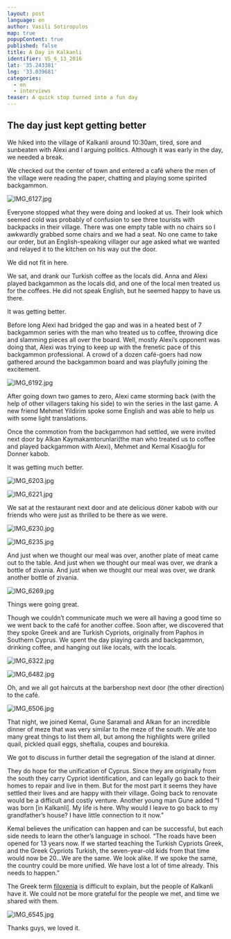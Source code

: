 ```yaml
---
layout: post
language: en
author: Vasili Sotiropulos
map: true
popupContent: true
published: false
title: A Day in Kalkanli
identifier: VS_6_13_2016
lat: '35.243381'
lng: '33.039681'
categories:
  - en
  - interviews
teaser: A quick stop turned into a fun day
---
```

## The day just kept getting better


We hiked into the village of Kalkanli around 10:30am, tired, sore and sunbeaten with Alexi and I arguing politics. Although it was early in the day, we needed a break.

We checked out the center of town and entered a café where the men of the village were reading the paper, chatting and playing some spirited backgammon. 

![IMG_6127.jpg]({{site.baseurl}}/media/IMG_6127.jpg)

Everyone stopped what they were doing and looked at us. Their look which seemed cold was probably of confusion to see three tourists with backpacks in their village. There was one empty table with no chairs so I awkwardly grabbed some chairs and we had a seat. No one came to take our order, but an English-speaking villager our age asked what we wanted and relayed it to the kitchen on his way out the door. 

We did not fit in here. 

We sat, and drank our Turkish coffee as the locals did. Anna and Alexi played backgammon as the locals did, and one of the local men treated us for the coffees. He did not speak English, but he seemed happy to have us there. 

It was getting better. 

Before long Alexi had bridged the gap and was in a heated best of 7 backgammon series with the man who treated us to coffee, throwing dice and slamming pieces all over the board. Well, mostly Alexi’s opponent was doing that, Alexi was trying to keep up with the frenetic pace of this backgammon professional. A crowd of a dozen café-goers had now gathered around the backgammon board and was playfully joining the excitement. 

![IMG_6192.jpg]({{site.baseurl}}/media/IMG_6192.jpg)

After going down two games to zero, Alexi came storming back (with the help of other villagers taking his side) to win the series in the last game.  A new friend Mehmet Yildirim spoke some English and was able to help us with some light translations. 

Once the commotion from the backgammon had settled, we were invited next door by Alkan Kaymakamtorunlari(the man who treated us to coffee and played backgammon with Alexi), Mehmet and Kemal Kisaoğlu for Donner kabob. 

It was getting much better. 

![IMG_6203.jpg]({{site.baseurl}}/media/IMG_6203.jpg)

![IMG_6221.jpg]({{site.baseurl}}/media/IMG_6221.jpg)

We sat at the restaurant next door and ate delicious döner kabob with our friends who were just as thrilled to be there as we were. 

![IMG_6230.jpg]({{site.baseurl}}/media/IMG_6230.jpg)

![IMG_6235.jpg]({{site.baseurl}}/media/IMG_6235.jpg)

And just when we thought our meal was over, another plate of meat came out to the table. And just when we thought our meal was over, we drank a bottle of zivania. And just when we thought our meal was over, we drank another bottle of zivania. 

![IMG_6269.jpg]({{site.baseurl}}/media/IMG_6269.jpg)

Things were going great. 

Though we couldn’t communicate much we were all having a good time so we went back to the café for another coffee. Soon after, we discovered that they spoke Greek and are Turkish Cypriots, originally from Paphos in Southern Cyprus. We spent the day playing cards and backgammon, drinking coffee, and hanging out like locals, with the locals. 

![IMG_6322.jpg]({{site.baseurl}}/media/IMG_6322.jpg)

![IMG_6482.jpg]({{site.baseurl}}/media/IMG_6482.jpg)

Oh, and we all got haircuts at the barbershop next door (the other direction) to the café. 

![IMG_6506.jpg]({{site.baseurl}}/media/IMG_6506.jpg)

That night, we joined Kemal, Gune Saramali and Alkan for an incredible dinner of meze that was very similar to the meze of the south. We ate too many great things to list them all, but among the highlights were grilled quail, pickled quail eggs, sheftalia, coupes and bourekia.  

We got to discuss in further detail the segregation of the island at dinner. 

They do hope for the unification of Cyprus. Since they are originally from the south they carry Cypriot identification, and can legally go back to their homes to repair and live in them. But for the most part it seems they have settled their lives and are happy with their village. Going back to renovate would be a difficult and costly venture. Another young man Gune added “I was born [in Kalkanli]. My life is here. Why would I leave to go back to my grandfather’s house? I have little connection to it now.”

Kemal believes the unification can happen and can be successful, but each side needs to learn the other’s language in school. “The roads have been opened for 13 years now. If we started teaching the Turkish Cypriots Greek, and the Greek Cypriots Turkish, the seven-year-old kids from that time would now be 20…We are the same. We look alike. If we spoke the same, the country could be more unified. We have lost a lot of time already. This needs to happen.”

The Greek term [filoxenia](https://www.google.com/?gws_rd=ssl#q=filoxenia+meaning) is difficult to explain, but the people of Kalkanli have it. We could not be more grateful for the people we met, and time we shared with them. 

![IMG_6545.jpg]({{site.baseurl}}/media/IMG_6545.jpg)

Thanks guys, we loved it.
